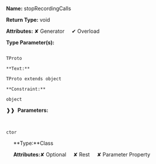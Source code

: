 **Name:** stopRecordingCalls

**Return Type:** void

**Attributes:** ✘ Generator&nbsp;&nbsp;&nbsp;&nbsp;&nbsp;✔ Overload

**Type Parameter(s):**

```**Name:**

TProto

**Text:**

TProto extends object

**Constraint:**

object

```

❱❱&nbsp;&nbsp;**Parameters:**

&nbsp;&nbsp;&nbsp;&nbsp;&nbsp;
```
ctor
```

&nbsp;&nbsp;&nbsp;&nbsp;&nbsp;**Type:**Class<TProto>

&nbsp;&nbsp;&nbsp;&nbsp;&nbsp;**Attributes:**✘ Optional&nbsp;&nbsp;&nbsp;&nbsp;&nbsp;✘ Rest&nbsp;&nbsp;&nbsp;&nbsp;&nbsp;✘ Parameter Property

